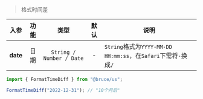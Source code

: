 > 格式时间差

入参|功能|类型|默认|说明
:-:|:-:|:-:|:-:|-
**date**|日期|`String / Number / Date`|-|`String`格式为`YYYY-MM-DD HH:mm:ss`，在`Safari`下需将`-`换成`/`

```js
import { FormatTimeDiff } from "@bruce/us";

FormatTimeDiff("2022-12-31"); // "10个月后"
```